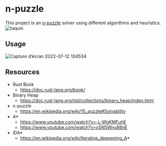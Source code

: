 # n-puzzle
This project is an [n-puzzle](https://en.wikipedia.org/wiki/15_puzzle) solver using different algorithms and heuristics.
![taquin](https://user-images.githubusercontent.com/66097877/178450089-9fb61750-cc89-4955-9241-c4273667e132.png)
## Usage
![Capture d’écran 2022-07-12 104534](https://user-images.githubusercontent.com/66097877/178450354-355fdd42-9632-4781-875b-cb2079a72ea9.png)
## Resources

* Rust Book
    * https://doc.rust-lang.org/book/
* Binary Heap
    * https://doc.rust-lang.org/std/collections/binary_heap/index.html
* n-puzzle
    * https://en.wikipedia.org/wiki/15_puzzle#Solvability
* A*
    * https://www.youtube.com/watch?v=-L-WgKMFuhE
    * https://www.youtube.com/watch?v=ySN5Wnu88nE
* IDA*
    * https://en.wikipedia.org/wiki/Iterative_deepening_A*


